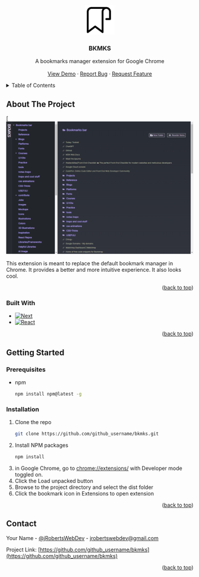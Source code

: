 <!-- Improved compatibility of back to top link: See: https://github.com/othneildrew/Best-README-Template/pull/73 -->
<a name="readme-top"></a>
<!--
*** Thanks for checking out the Best-README-Template. If you have a suggestion
*** that would make this better, please fork the repo and create a pull request
*** or simply open an issue with the tag "enhancement".
*** Don't forget to give the project a star!
*** Thanks again! Now go create something AMAZING! :D
-->



<!-- PROJECT SHIELDS -->
<!--
*** I'm using markdown "reference style" links for readability.
*** Reference links are enclosed in brackets [ ] instead of parentheses ( ).
*** See the bottom of this document for the declaration of the reference variables
*** for contributors-url, forks-url, etc. This is an optional, concise syntax you may use.
*** https://www.markdownguide.org/basic-syntax/#reference-style-links
-->





<!-- PROJECT LOGO -->
<br />
<div align="center">
  <a href="https://github.com/FlapShatner/bkmks">
    <img src="public\img\bookmark.png" alt="Logo" width="80" height="80">
  </a>

<h3 align="center">BKMKS</h3>

  <p align="center">
    A bookmarks manager extension for Google Chrome
    <br />    
    <br />
    <a href="https://github.com/FlapShatner/bkmks">View Demo</a>
    ·
    <a href="https://github.com/FlapShatner/bkmks/issues">Report Bug</a>
    ·
    <a href="https://github.com/FlapShatner/bkmks/issues">Request Feature</a>
  </p>
</div>



<!-- TABLE OF CONTENTS -->
<details>
  <summary>Table of Contents</summary>
  <ol>
    <li>
      <a href="#about-the-project">About The Project</a>
      <ul>
        <li><a href="#built-with">Built With</a></li>
      </ul>
    </li>
    <li>
      <a href="#getting-started">Getting Started</a>
      <ul>        
        <li><a href="#installation">Installation</a></li>
      </ul>
    </li>
    <li><a href="#usage">Usage</a></li>    
    <li><a href="#contributing">Contributing</a></li>
    <li><a href="#contact">Contact</a></li>
  </ol>
</details>



<!-- ABOUT THE PROJECT -->
## About The Project

[![Product Name Screen Shot][product-screenshot]


This extension is meant to replace the default bookmark manager in Chrome. It provides a better and more intuitive experience. It also looks cool. 
<p align="right">(<a href="#readme-top">back to top</a>)</p>



### Built With

* [![Next][Next.js]][Next-url]
* [![React][React.js]][React-url]

<p align="right">(<a href="#readme-top">back to top</a>)</p>



<!-- GETTING STARTED -->
## Getting Started


### Prerequisites


* npm
  ```sh
  npm install npm@latest -g
  ```

### Installation

1. Clone the repo
   ```sh
   git clone https://github.com/github_username/bkmks.git
   ```
2. Install NPM packages
   ```sh
   npm install
   ```
3. in Google Chrome, go to [chrome://extensions/](chrome://extensions/) with Developer mode toggled on.
4. Click the Load unpacked button
5. Browse to the project directory and select the dist folder
6. Click the bookmark icon in Extensions to open extension


<p align="right">(<a href="#readme-top">back to top</a>)</p>






<!-- CONTACT -->
## Contact

Your Name - [@jRobertsWebDev](https://twitter.com/jRobertsWebDev) - jrobertswebdev@gmail.com

Project Link: [https://github.com/github_username/bkmks](https://github.com/github_username/bkmks)

<p align="right">(<a href="#readme-top">back to top</a>)</p>






<!-- MARKDOWN LINKS & IMAGES -->
<!-- https://www.markdownguide.org/basic-syntax/#reference-style-links -->

[linkedin-shield]: https://img.shields.io/badge/-LinkedIn-black.svg?style=for-the-badge&logo=linkedin&colorB=555
[linkedin-url]: https://linkedin.com/in/jordanrobertswebdev
[product-screenshot]: public/img/screenshot.png
[Next.js]: https://img.shields.io/badge/next.js-000000?style=for-the-badge&logo=nextdotjs&logoColor=white
[Next-url]: https://nextjs.org/
[React.js]: https://img.shields.io/badge/React-20232A?style=for-the-badge&logo=react&logoColor=61DAFB
[React-url]: https://reactjs.org/

